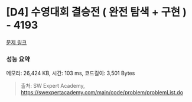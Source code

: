 # [D4] 수영대회 결승전 ( 완전 탐색 + 구현 ) - 4193 

[문제 링크](https://swexpertacademy.com/main/code/problem/problemDetail.do?contestProbId=AWKaG6_6AGQDFARV) 

### 성능 요약

메모리: 26,424 KB, 시간: 103 ms, 코드길이: 3,501 Bytes



> 출처: SW Expert Academy, https://swexpertacademy.com/main/code/problem/problemList.do